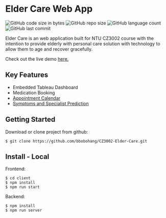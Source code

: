 # Elder Care Web App
![GitHub code size in bytes](https://img.shields.io/github/languages/code-size/roydonauyr/CZ3002-Elder-Care)
![GitHub repo size](https://img.shields.io/github/repo-size/roydonauyr/CZ3002-Elder-Care)
![GitHub language count](https://img.shields.io/github/languages/count/roydonauyr/CZ3002-Elder-Care)
![GitHub last commit](https://img.shields.io/github/last-commit/roydonauyr/CZ3002-Elder-Care)

Elder Care is an web application built for NTU CZ3002 course with the intention to provide elderly with personal care solution with technology to allow them to age and recover gracefully.

Check out the live demo [here.](https://elder-care-ntu.herokuapp.com/)
## Key Features
- Embedded Tableau Dashboard
- Medication Booking 
- [Appointment Calendar](https://www.npmjs.com/package/react-big-calendar)
- [Symptoms and Specialist Prediction](https://apimedic.com/)

## Getting Started
Download or clone project from github:
```
$ git clone https://github.com/bbobohang/CZ3002-Elder-Care.git
```

## Install - Local

Frontend:
```
$ cd client
$ npm install
$ npm run start
```
Backend:
```
$ npm install
$ npm run server
```

